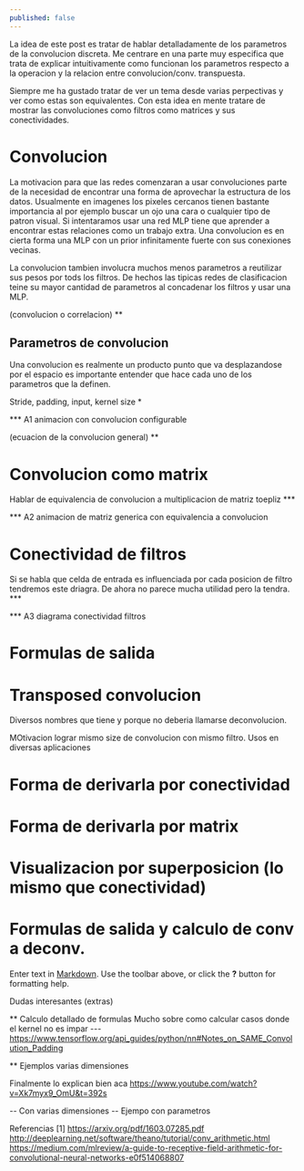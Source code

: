 ```yaml
---
published: false
---
```


La idea de este post es tratar de hablar detalladamente de los parametros de la convolucion discreta. Me centrare en una parte muy especifica que trata de explicar intuitivamente como funcionan los parametros respecto a la operacion y la relacion entre convolucion/conv. transpuesta.

Siempre me ha gustado tratar de ver un tema desde varias perpectivas y ver como estas son equivalentes. Con esta idea en mente tratare de mostrar las convoluciones como filtros como matrices y sus conectividades.

# Convolucion

La motivacion para que las redes comenzaran a usar convoluciones parte de la necesidad de encontrar una forma de aprovechar la estructura de los datos. Usualmente en imagenes los pixeles cercanos tienen bastante importancia al por ejemplo buscar un ojo una cara o cualquier tipo de patron visual. Si intentaramos usar una red MLP tiene que aprender a encontrar estas relaciones como un trabajo extra. Una convolucion es en cierta forma una MLP con un prior infinitamente fuerte con sus conexiones vecinas.

La convolucion tambien involucra muchos menos parametros a reutilizar sus pesos por tods los filtros. De hechos las tipicas redes de clasificacion teine su mayor cantidad de parametros al concadenar los filtros y usar una MLP.


(convolucion o correlacion) **

## Parametros de convolucion

Una convolucion es realmente un producto punto que va desplazandose por el espacio es importante entender que hace cada uno de los parametros que la definen.


Stride,
padding,
input,
kernel size *

*** A1 animacion con convolucion configurable

(ecuacion de la convolucion general) **

# Convolucion como matrix

Hablar de equivalencia de convolucion a multiplicacion de matriz toepliz  ***

*** A2 animacion de matriz generica con equivalencia a convolucion 

# Conectividad de filtros

Si se habla que celda de entrada es influenciada por cada posicion de filtro tendremos este driagra. De ahora no parece mucha utilidad pero la tendra. ***

*** A3 diagrama conectividad filtros

# Formulas de salida

# Transposed convolucion

Diversos nombres que tiene y porque no deberia llamarse deconvolucion.

MOtivacion lograr mismo size de convolucion con mismo filtro. Usos en diversas aplicaciones

# Forma de derivarla por conectividad

# Forma de derivarla por matrix

# Visualizacion por superposicion (lo mismo que conectividad)

# Formulas de salida y calculo de conv a deconv.

Enter text in [Markdown](http://daringfireball.net/projects/markdown/). Use the toolbar above, or click the **?** button for formatting help.


Dudas interesantes (extras)

** Calculo detallado de formulas
Mucho sobre como calcular casos donde el kernel no es impar
--- https://www.tensorflow.org/api_guides/python/nn#Notes_on_SAME_Convolution_Padding

** Ejemplos varias dimensiones

Finalmente lo explican bien
aca
https://www.youtube.com/watch?v=Xk7myx9_OmU&t=392s


-- Con varias dimensiones
-- Ejempo con parametros


Referencias
[1] https://arxiv.org/pdf/1603.07285.pdf
http://deeplearning.net/software/theano/tutorial/conv_arithmetic.html
https://medium.com/mlreview/a-guide-to-receptive-field-arithmetic-for-convolutional-neural-networks-e0f514068807
